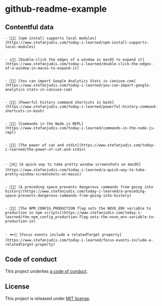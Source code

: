 # github-readme-example

## Contentful data


































<!-- CONTENTFUL_START -->

    - 🔐🚴🏥 [npm install supports local modules](https://www.stefanjudis.com/today-i-learned/npm-install-supports-local-modules)
  

    - ⚓️🛁🎂 [Double-click the edges of a window in macOS to expand it](https://www.stefanjudis.com/today-i-learned/double-click-the-edges-of-a-window-in-macos-to-expand-it)
  

    - 🔣🔘👤 [You can import Google Analytics Stats in caniuse.com](https://www.stefanjudis.com/today-i-learned/you-can-import-google-analytics-stats-in-caniuse-com)
  

    - 🌷🚦📡 [Powerful history command shortcuts in bash](https://www.stefanjudis.com/today-i-learned/powerful-history-command-shortcuts-in-bash)
  

    - 👜👼🍮 [Commands in the Node.js REPL](https://www.stefanjudis.com/today-i-learned/commands-in-the-node-js-repl)
  

    - 🐁🐭⏰ [The power of cat and stdin](https://www.stefanjudis.com/today-i-learned/the-power-of-cat-and-stdin)
  

    - 🎾⛵️🏈 [A quick way to take pretty window screenshots on macOS](https://www.stefanjudis.com/today-i-learned/a-quick-way-to-take-pretty-window-screenshots-on-macos)
  

    - 💚🍏🚖 [A preceding space prevents dangerous commands from going into history](https://www.stefanjudis.com/today-i-learned/a-preceding-space-prevents-dangerous-commands-from-going-into-history)
  

    - 👹😝😶 [The NPM_CONFIG_PRODUCTION flag sets the NOVE_ENV variable to production in npm scripts](https://www.stefanjudis.com/today-i-learned/the-npm_config_production-flag-sets-the-nove_env-variable-to-production-in)
  

    - ⏪➡️🍪 [Focus events include a relatedTarget property](https://www.stefanjudis.com/today-i-learned/focus-events-include-a-relatedtarget-property)
  
<!-- CONTENTFUL_END -->
  
  
  
  
  
  
  
  
  
  
  
  
  
  
  
  
  
  
  
  
  
  
  
  
  
  
  
  
  
  
  
  
  

## Code of conduct

This project underlies [a code of conduct](./CODE-OF-CONDUCT.md).

## License

This project is released under [MIT license](./LICENSE).
